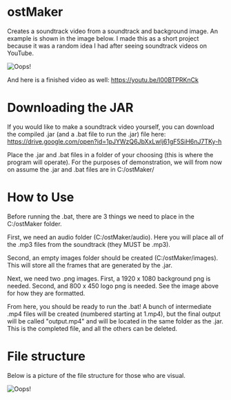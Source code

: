 # ostMaker
Creates a soundtrack video from a soundtrack and background image. An example is shown in the image below. I made this as a short project because it was a random idea I had after seeing soundtrack videos on YouTube.

![Oops!](https://i.imgur.com/ErcJHmR.png)

And here is a finished video as well: https://youtu.be/I00BTPRKnCk

# Downloading the JAR

If you would like to make a soundtrack video yourself, you can download the compiled .jar (and a .bat file to run the .jar) file here: https://drive.google.com/open?id=1pJYWzQ6JbXxLwIj61gF5SiH6nJ7TKy-h

Place the .jar and .bat files in a folder of your choosing (this is where the program will operate). For the purposes of demonstration, we will from now on assume the .jar and .bat files are in C:/ostMaker/

# How to Use

Before running the .bat, there are 3 things we need to place in the C:/ostMaker folder. 

First, we need an audio folder (C:/ostMaker/audio). Here you will place all of the .mp3 files from the soundtrack (they MUST be .mp3).

Second, an empty images folder should be created (C:/ostMaker/images). This will store all the frames that are generated by the .jar.

Next, we need two .png images. First, a 1920 x 1080 background png is needed. Second, and 800 x 450 logo png is needed. See the image above for how they are formatted.

From here, you should be ready to run the .bat! A bunch of intermediate .mp4 files will be created (numbered starting at 1.mp4), but the final output will be called "output.mp4" and will be located in the same folder as the .jar. This is the completed file, and all the others can be deleted.

# File structure

Below is a picture of the file structure for those who are visual.

![Oops!](https://i.imgur.com/V245vjd.png)
